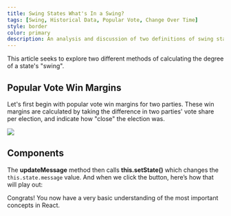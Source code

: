 ```yaml
---
title: Swing States What's In a Swing?
tags: [Swing, Historical Data, Popular Vote, Change Over Time]
style: border
color: primary
description: An analysis and discussion of two definitions of swing states and their explanatory validity.
---
```


This article seeks to explore two different methods of calculating the degree of a state's "swing".

## Popular Vote Win Margins

Let's first begin with popular vote win margins for two parties. These win margins are calculated by taking the difference in two parties' vote share per election, and indicate how "close" the election was.

![](data/pv_margins.png)



## Components








The **updateMessage** method then calls **this.setState()** which changes the `this.state.message` value. And when we click the button, here’s how that will play out:

Congrats! You now have a very basic understanding of the most important concepts in React.
